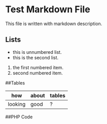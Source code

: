 Test Markdown File
==================

This file is written with markdown description.

## Lists

*   this is unnumbered list.
*   this is the second list.

1.  the first numbered item.
2.  second numbered item.

##Tables

how | about | tables|
----|-------|-------|
looking| good  | ?     |

##PHP Code

<?php echo 'PHP Code works inside markdown file.'; ?>